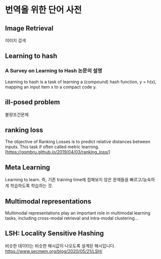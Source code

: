 # 번역을 위한 단어 사전

## Image Retrieval

이미지 검색

## Learning to hash

### A Survey on Learning to Hash 논문의 설명

Learning to hash is a task of learning a (compound) hash function, y = h(x), mapping an input item x to a compact code y.

## ill-posed problem

불량조건문제

## ranking loss

The objective of Ranking Losses is to predict relative distances between inputs. This task if often called metric learning.[https://gombru.github.io/2019/04/03/ranking_loss/]

## Meta Learning
Learning to learn. 즉, 기존 training time에 접해보지 않은 문제들을 빠르고/능숙하게 학습하도록 학습하는 것.

## Multimodal representations
Multimodal representations play an important role in multimodal learning tasks, including cross-modal retrieval and intra-modal clustering...

## LSH: Locality Sensitive Hashing
비슷한 데이터는 비슷한 해시값이 나오도록 설계된 해시입니다.
https://www.secmem.org/blog/2020/05/21/LSH/